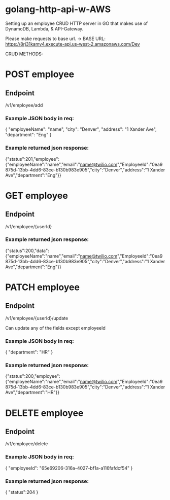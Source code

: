 # golang-http-api-w-AWS
Setting up an employee CRUD HTTP server in GO that makes use of DynamoDB, Lambda, &amp; API-Gateway.

Please make requests to base url. ->
BASE URL: https://8rj31kamv4.execute-api.us-west-2.amazonaws.com/Dev

CRUD METHODS:

# POST employee
## Endpoint
/v1/employee/add

### Example JSON body in req:
{
"employeeName": "name",
"city": "Denver",
"address": "1 Xander Ave",
"department": "Eng"
}

### Example returned json response:
{"status":201,"employee":{"employeeName":"name","email":"name@twilio.com","EmployeeId":"0ea9875d-13bb-4dd6-83ce-b130b983e905","city":"Denver","address":"1 Xander Ave","department":"Eng"}}

# GET employee
## Endpoint
/v1/employee/{userId}

### Example returned json response:
{"status":200,"data":{"employeeName":"name","email":"name@twilio.com","EmployeeId":"0ea9875d-13bb-4dd6-83ce-b130b983e905","city":"Denver","address":"1 Xander Ave","department":"Eng"}}

# PATCH employee
## Endpoint
/v1/employee/{userId}/update

Can update any of the fields except employeeId
### Example JSON body in req:
{
"department": "HR"
}

### Example returned json response:
{"status":200,"employee":{"employeeName":"name","email":"name@twilio.com","EmployeeId":"0ea9875d-13bb-4dd6-83ce-b130b983e905","city":"Denver","address":"1 Xander Ave","department":"HR"}}

# DELETE employee

## Endpoint
/v1/employee/delete

### Example JSON body in req:
{
"employeeId": "65e69206-316a-4027-bf1a-a116fafdcf54"
}

### Example returned json response:
{
"status":204
}
